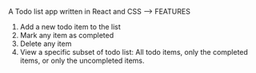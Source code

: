 A Todo list app written in React and CSS
--> FEATURES
1. Add a new todo item to the list
2. Mark any item as completed
3. Delete any item
4. View a specific subset of todo list: All todo items, only the completed items, or only the uncompleted items.
